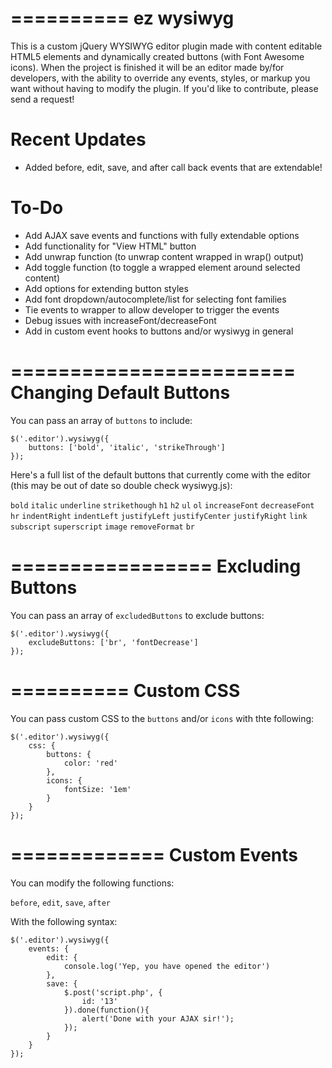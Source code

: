 ==========
ez wysiwyg
==========

This is a custom jQuery WYSIWYG editor plugin made with content editable HTML5 elements and dynamically created buttons (with Font Awesome icons). When the project is finished it will be an editor made by/for developers, with the ability to override any events, styles, or markup you want without having to modify the plugin. If you'd like to contribute, please send a request!

Recent Updates
==============

- Added before, edit, save, and after call back events that are extendable!

To-Do
=====

- Add AJAX save events and functions with fully extendable options
- Add functionality for "View HTML" button
- Add unwrap function (to unwrap content wrapped in wrap() output)
- Add toggle function (to toggle a wrapped element around selected content)
- Add options for extending button styles
- Add font dropdown/autocomplete/list for selecting font families
- Tie events to wrapper to allow developer to trigger the events
- Debug issues with increaseFont/decreaseFont
- Add in custom event hooks to buttons and/or wysiwyg in general

========================
Changing Default Buttons
========================

You can pass an array of ``buttons`` to include:

	$('.editor').wysiwyg({
		buttons: ['bold', 'italic', 'strikeThrough']
	});

Here's a full list of the default buttons that currently come with the editor (this may be out of date so double check wysiwyg.js):

``bold``
``italic``
``underline``
``strikethough``
``h1``
``h2``
``ul``
``ol``
``increaseFont``
``decreaseFont``
``hr``
``indentRight``
``indentLeft``
``justifyLeft``
``justifyCenter``
``justifyRight``
``link``
``subscript``
``superscript``
``image``
``removeFormat``
``br``

=================
Excluding Buttons
=================

You can pass an array of ``excludedButtons`` to exclude buttons:

	$('.editor').wysiwyg({
		excludeButtons: ['br', 'fontDecrease']
	});

==========
Custom CSS
==========

You can pass custom CSS to the ``buttons`` and/or ``icons`` with thte following:

	$('.editor').wysiwyg({
		css: {
			buttons: {
				color: 'red'
			},
			icons: {
				fontSize: '1em'
			}
		}
	});

=============
Custom Events
=============

You can modify the following functions:

``before``,
``edit``,
``save``,
``after``

With the following syntax:

	$('.editor').wysiwyg({
		events: {
			edit: {
				console.log('Yep, you have opened the editor')
			},
			save: {
				$.post('script.php', {
					id: '13'
				}).done(function(){
					alert('Done with your AJAX sir!');
				});
			}
		}
	});